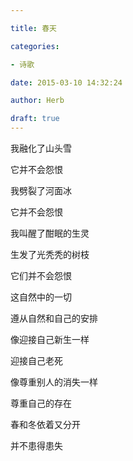 ```yaml
---

title: 春天

categories:

- 诗歌

date: 2015-03-10 14:32:24

author: Herb

draft: true
---
```


我融化了山头雪

它并不会怨恨

我劈裂了河面冰

它并不会怨恨

我叫醒了酣眠的生灵

生发了光秃秃的树枝

它们并不会怨恨



这自然中的一切

遵从自然和自己的安排

像迎接自己新生一样

迎接自己老死

像尊重别人的消失一样

尊重自己的存在

春和冬依着又分开

并不患得患失